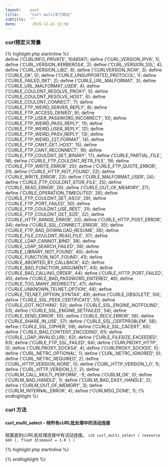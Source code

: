 ```yaml
---
layout:    post
title:     "Curl multi学习笔记"
subtitle:  ""
date:       2015-12-24 12:50
---
```


### curl预定义常量
{% highlight php startinline %}  
define ('CURLINFO_PRIVATE', 1048597);
define ('CURL_VERSION_IPV6', 1);
define ('CURL_VERSION_KERBEROS4', 2);
define ('CURL_VERSION_SSL', 4);
define ('CURL_VERSION_LIBZ', 8);
define ('CURLVERSION_NOW', 3);
define ('CURLE_OK', 0);
define ('CURLE_UNSUPPORTED_PROTOCOL', 1);
define ('CURLE_FAILED_INIT', 2);
define ('CURLE_URL_MALFORMAT', 3);
define ('CURLE_URL_MALFORMAT_USER', 4);
define ('CURLE_COULDNT_RESOLVE_PROXY', 5);
define ('CURLE_COULDNT_RESOLVE_HOST', 6);
define ('CURLE_COULDNT_CONNECT', 7);
define ('CURLE_FTP_WEIRD_SERVER_REPLY', 8);
define ('CURLE_FTP_ACCESS_DENIED', 9);
define ('CURLE_FTP_USER_PASSWORD_INCORRECT', 10);
define ('CURLE_FTP_WEIRD_PASS_REPLY', 11);
define ('CURLE_FTP_WEIRD_USER_REPLY', 12);
define ('CURLE_FTP_WEIRD_PASV_REPLY', 13);
define ('CURLE_FTP_WEIRD_227_FORMAT', 14);
define ('CURLE_FTP_CANT_GET_HOST', 15);
define ('CURLE_FTP_CANT_RECONNECT', 16);
define ('CURLE_FTP_COULDNT_SET_BINARY', 17);
define ('CURLE_PARTIAL_FILE', 18);
define ('CURLE_FTP_COULDNT_RETR_FILE', 19);
define ('CURLE_FTP_WRITE_ERROR', 20);
define ('CURLE_FTP_QUOTE_ERROR', 21);
define ('CURLE_HTTP_NOT_FOUND', 22);
define ('CURLE_WRITE_ERROR', 23);
define ('CURLE_MALFORMAT_USER', 24);
define ('CURLE_FTP_COULDNT_STOR_FILE', 25);
define ('CURLE_READ_ERROR', 26);
define ('CURLE_OUT_OF_MEMORY', 27);
define ('CURLE_OPERATION_TIMEOUTED', 28);
define ('CURLE_FTP_COULDNT_SET_ASCII', 29);
define ('CURLE_FTP_PORT_FAILED', 30);
define ('CURLE_FTP_COULDNT_USE_REST', 31);
define ('CURLE_FTP_COULDNT_GET_SIZE', 32);
define ('CURLE_HTTP_RANGE_ERROR', 33);
define ('CURLE_HTTP_POST_ERROR', 34);
define ('CURLE_SSL_CONNECT_ERROR', 35);
define ('CURLE_FTP_BAD_DOWNLOAD_RESUME', 36);
define ('CURLE_FILE_COULDNT_READ_FILE', 37);
define ('CURLE_LDAP_CANNOT_BIND', 38);
define ('CURLE_LDAP_SEARCH_FAILED', 39);
define ('CURLE_LIBRARY_NOT_FOUND', 40);
define ('CURLE_FUNCTION_NOT_FOUND', 41);
define ('CURLE_ABORTED_BY_CALLBACK', 42);
define ('CURLE_BAD_FUNCTION_ARGUMENT', 43);
define ('CURLE_BAD_CALLING_ORDER', 44);
define ('CURLE_HTTP_PORT_FAILED', 45);
define ('CURLE_BAD_PASSWORD_ENTERED', 46);
define ('CURLE_TOO_MANY_REDIRECTS', 47);
define ('CURLE_UNKNOWN_TELNET_OPTION', 48);
define ('CURLE_TELNET_OPTION_SYNTAX', 49);
define ('CURLE_OBSOLETE', 50);
define ('CURLE_SSL_PEER_CERTIFICATE', 51);
define ('CURLE_GOT_NOTHING', 52);
define ('CURLE_SSL_ENGINE_NOTFOUND', 53);
define ('CURLE_SSL_ENGINE_SETFAILED', 54);
define ('CURLE_SEND_ERROR', 55);
define ('CURLE_RECV_ERROR', 56);
define ('CURLE_SHARE_IN_USE', 57);
define ('CURLE_SSL_CERTPROBLEM', 58);
define ('CURLE_SSL_CIPHER', 59);
define ('CURLE_SSL_CACERT', 60);
define ('CURLE_BAD_CONTENT_ENCODING', 61);
define ('CURLE_LDAP_INVALID_URL', 62);
define ('CURLE_FILESIZE_EXCEEDED', 63);
define ('CURLE_FTP_SSL_FAILED', 64);
define ('CURLPROXY_HTTP', 0);
define ('CURLPROXY_SOCKS4', 4);
define ('CURLPROXY_SOCKS5', 5);
define ('CURL_NETRC_OPTIONAL', 1);
define ('CURL_NETRC_IGNORED', 0);
define ('CURL_NETRC_REQUIRED', 2);
define ('CURL_HTTP_VERSION_NONE', 0);
define ('CURL_HTTP_VERSION_1_0', 1);
define ('CURL_HTTP_VERSION_1_1', 2);
define ('CURLM_CALL_MULTI_PERFORM', -1);
define ('CURLM_OK', 0);
define ('CURLM_BAD_HANDLE', 1);
define ('CURLM_BAD_EASY_HANDLE', 2);
define ('CURLM_OUT_OF_MEMORY', 3);
define ('CURLM_INTERNAL_ERROR', 4);
define ('CURLMSG_DONE', 1);
{% endhighlight %}

### curl 方法

#### curl_multi_select - 待所有cURL批处理中的活动连接

阻塞直到cURL批处理连接中有活动连接。 
`int curl_multi_select ( resource $mh [, float $timeout = 1.0 ] )`

{% highlight php startinline %}  

{% endhighlight %}
